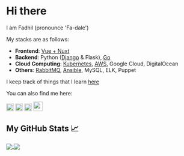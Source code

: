 
# Hi there

I am Fadhil (pronounce 'Fa-dale')

My stacks are as follows:
* **Frontend**: [Vue + Nuxt](https://fadhil-blog.dev/tags/nuxt)
* **Backend**: Python ([Django](https://fadhil-blog.dev/tags/django) & Flask), [Go](https://fadhil-blog.dev/tags/golang)
* **Cloud Computing**: [Kubernetes](https://fadhil-blog.dev/tags/kubernetes), [AWS](https://verify.acloud.guru/4A968CDFC398), Google Cloud, DigitalOcean
* **Others**: [RabbitMQ](https://fadhil-blog.dev/tags/message-queue), [Ansible](https://verify.acloud.guru/EE90B7C9B544), MySQL, ELK, Puppet

I keep track of things that I learn [here](https://github.com/sdil/learning)

You can also find me here:

[<img src='https://cdn.jsdelivr.net/npm/simple-icons@3.0.1/icons/linkedin.svg' alt='linkedin' height='20'>](https://www.linkedin.com/in/fadhilyaacob/) [<img src='https://cdn.jsdelivr.net/npm/simple-icons@3.0.1/icons/twitter.svg' alt='twitter' height='20'>](https://twitter.com/@sdil) [<img src='https://cdn.jsdelivr.net/npm/simple-icons@3.0.1/icons/icloud.svg' alt='website' height='20'>](https://fadhil-blog.dev) [<img src='https://cdn.jsdelivr.net/npm/simple-icons@3.0.1/icons/medium.svg' alt='website' height='25'>](https://medium.com/@fadhilyaacob)

## My GitHub Stats &#x1f4c8;

<a href="https://github.com/sdil/sdil">
  <img align="center" src="https://github-readme-stats.vercel.app/api/top-langs/?username=sdil&hide=html,css" />
</a>
<a href="https://github.com/sdil/sdil">
  <img align="center" src="https://github-readme-stats.vercel.app/api?username=sdil&show_icons=true&line_height=27&count_private=true" />
</a>
